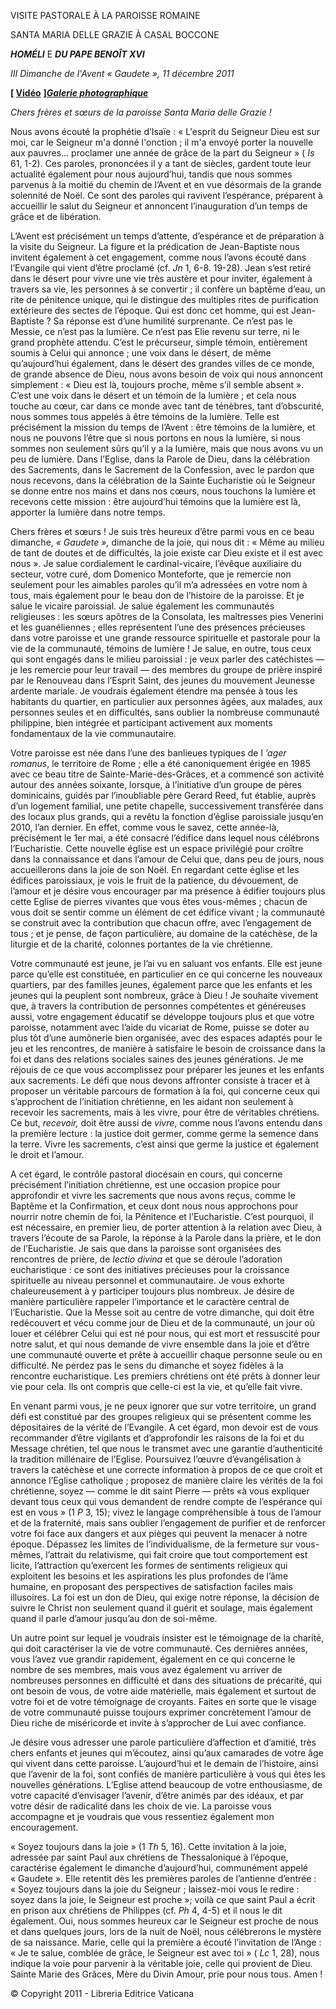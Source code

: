 VISITE PASTORALE À LA PAROISSE ROMAINE

SANTA MARIA DELLE GRAZIE À CASAL BOCCONE

***HOMÉLI*** E ***DU PAPE BENOÎT XVI***

*III Dimanche de l'Avent « Gaudete », 11 décembre 2011*

**[ [Vidéo](http://player.rv.va/vaticanplayer.asp?language=it&tic=VA_GMDGEAUY)** **]*****[Galerie photographique](http://www.vatican.va/news_services/liturgy/photogallery/2011/20111211/index.html)***

*Chers frères et sœurs de la paroisse Santa Maria delle Grazie !*

Nous avons écouté la prophétie d’Isaïe : « L'esprit du Seigneur Dieu est sur moi, car le Seigneur m'a donné l'onction ; il m'a envoyé porter la nouvelle aux pauvres... proclamer une année de grâce de la part du Seigneur » ( *Is* 61, 1-2). Ces paroles, prononcées il y a tant de siècles, gardent toute leur actualité également pour nous aujourd’hui, tandis que nous sommes parvenus à la moitié du chemin de l’Avent et en vue désormais de la grande solennité de Noël. Ce sont des paroles qui ravivent l’espérance, préparent à accueillir le salut du Seigneur et annoncent l’inauguration d’un temps de grâce et de libération.

L’Avent est précisément un temps d’attente, d’espérance et de préparation à la visite du Seigneur. La figure et la prédication de Jean-Baptiste nous invitent également à cet engagement, comme nous l’avons écouté dans l’Evangile qui vient d’être proclamé (cf. *Jn* 1, 6-8. 19-28). Jean s’est retiré dans le désert pour vivre une vie très austère et pour inviter, également à travers sa vie, les personnes à se convertir ; il confère un baptême d’eau, un rite de pénitence unique, qui le distingue des multiples rites de purification extérieure des sectes de l’époque. Qui est donc cet homme, qui est Jean-Baptiste ? Sa réponse est d’une humilité surprenante. Ce n’est pas le Messie, ce n’est pas la lumière. Ce n’est pas Elie revenu sur terre, ni le grand prophète attendu. C’est le précurseur, simple témoin, entièrement soumis à Celui qui annonce ; une voix dans le désert, de même qu’aujourd’hui également, dans le désert des grandes villes de ce monde, de grande absence de Dieu, nous avons besoin de voix qui nous annoncent simplement : « Dieu est là, toujours proche, même s’il semble absent ». C’est une voix dans le désert et un témoin de la lumière ; et cela nous touche au cœur, car dans ce monde avec tant de ténèbres, tant d’obscurité, nous sommes tous appelés à être témoins de la lumière. Telle est précisément la mission du temps de l’Avent : être témoins de la lumière, et nous ne pouvons l’être que si nous portons en nous la lumière, si nous sommes non seulement sûrs qu’il y a la lumière, mais que nous avons vu un peu de lumière. Dans l’Eglise, dans la Parole de Dieu, dans la célébration des Sacrements, dans le Sacrement de la Confession, avec le pardon que nous recevons, dans la célébration de la Sainte Eucharistie où le Seigneur se donne entre nos mains et dans nos cœurs, nous touchons la lumière et recevons cette mission : être aujourd’hui témoins que la lumière est là, apporter la lumière dans notre temps.

Chers frères et sœurs ! Je suis très heureux d’être parmi vous en ce beau dimanche, *« Gaudete »,* dimanche de la joie, qui nous dit : « Même au milieu de tant de doutes et de difficultés, la joie existe car Dieu existe et il est avec nous ». Je salue cordialement le cardinal-vicaire, l’évêque auxiliaire du secteur, votre curé, dom Domenico Monteforte, que je remercie non seulement pour les aimables paroles qu’il m’a adressées en votre nom à tous, mais également pour le beau don de l’histoire de la paroisse. Et je salue le vicaire paroissial. Je salue également les communautés religieuses : les sœurs apôtres de la Consolata, les maîtresses pies Venerini et les guanéliennes ; elles représentent l’une des présences précieuses dans votre paroisse et une grande ressource spirituelle et pastorale pour la vie de la communauté, témoins de lumière ! Je salue, en outre, tous ceux qui sont engagés dans le milieu paroissial : je veux parler des catéchistes — je les remercie pour leur travail — des membres du groupe de prière inspiré par le Renouveau dans l’Esprit Saint, des jeunes du mouvement Jeunesse ardente mariale. Je voudrais également étendre ma pensée à tous les habitants du quartier, en particulier aux personnes âgées, aux malades, aux personnes seules et en difficultés, sans oublier la nombreuse communauté philippine, bien intégrée et participant activement aux moments fondamentaux de la vie communautaire.

Votre paroisse est née dans l’une des banlieues typiques de l *’ager romanus*, le territoire de Rome ; elle a été canoniquement érigée en 1985 avec ce beau titre de Sainte-Marie-des-Grâces, et a commencé son activité autour des années soixante, lorsque, à l’initiative d’un groupe de pères dominicains, guidés par l’inoubliable père Gerard Reed, fut établie, auprès d’un logement familial, une petite chapelle, successivement transférée dans des locaux plus grands, qui a revêtu la fonction d’église paroissiale jusqu’en 2010, l’an dernier. En effet, comme vous le savez, cette année-là, précisément le 1er mai, a été consacré l’édifice dans lequel nous célébrons l’Eucharistie. Cette nouvelle église est un espace privilégié pour croître dans la connaissance et dans l’amour de Celui que, dans peu de jours, nous accueillerons dans la joie de son Noël. En regardant cette église et les édifices paroissiaux, je vois le fruit de la patience, du dévouement, de l’amour et je désire vous encourager par ma présence à édifier toujours plus cette Eglise de pierres vivantes que vous êtes vous-mêmes ; chacun de vous doit se sentir comme un élément de cet édifice vivant ; la communauté se construit avec la contribution que chacun offre, avec l’engagement de tous ; et je pense, de façon particulière, au domaine de la catéchèse, de la liturgie et de la charité, colonnes portantes de la vie chrétienne.

Votre communauté est jeune, je l’ai vu en saluant vos enfants. Elle est jeune parce qu’elle est constituée, en particulier en ce qui concerne les nouveaux quartiers, par des familles jeunes, également parce que les enfants et les jeunes qui la peuplent sont nombreux, grâce à Dieu ! Je souhaite vivement que, à travers la contribution de personnes compétentes et généreuses aussi, votre engagement éducatif se développe toujours plus et que votre paroisse, notamment avec l’aide du vicariat de Rome, puisse se doter au plus tôt d’une aumônerie bien organisée, avec des espaces adaptés pour le jeu et les rencontres, de manière à satisfaire le besoin de croissance dans la foi et dans des relations sociales saines des jeunes générations. Je me réjouis de ce que vous accomplissez pour préparer les jeunes et les enfants aux sacrements. Le défi que nous devons affronter consiste à tracer et à proposer un véritable parcours de formation à la foi, qui concerne ceux qui s’approchent de l’initiation chrétienne, en les aidant non seulement à recevoir les sacrements, mais à les vivre, pour être de véritables chrétiens. Ce but, *recevoir,* doit être aussi de *vivre*, comme nous l’avons entendu dans la première lecture : la justice doit germer, comme germe la semence dans la terre. Vivre les sacrements, c’est ainsi que germe la justice et également le droit et l’amour.

A cet égard, le contrôle pastoral diocésain en cours, qui concerne précisément l’initiation chrétienne, est une occasion propice pour approfondir et vivre les sacrements que nous avons reçus, comme le Baptême et la Confirmation, et ceux dont nous nous approchons pour nourrir notre chemin de foi, la Pénitence et l’Eucharistie. C’est pourquoi, il est nécessaire, en premier lieu, de porter attention à la relation avec Dieu, à travers l’écoute de sa Parole, la réponse à la Parole dans la prière, et le don de l’Eucharistie. Je sais que dans la paroisse sont organisées des rencontres de prière, de *lectio divina* et que se déroule l’adoration eucharistique : ce sont des initiatives précieuses pour la croissance spirituelle au niveau personnel et communautaire. Je vous exhorte chaleureusement à y participer toujours plus nombreux. Je désire de manière particulière rappeler l’importance et le caractère central de l’Eucharistie. Que la Messe soit au centre de votre dimanche, qui doit être redécouvert et vécu comme jour de Dieu et de la communauté, un jour où louer et célébrer Celui qui est né pour nous, qui est mort et ressuscité pour notre salut, et qui nous demande de vivre ensemble dans la joie et d’être une communauté ouverte et prête à accueillir chaque personne seule ou en difficulté. Ne perdez pas le sens du dimanche et soyez fidèles à la rencontre eucharistique. Les premiers chrétiens ont été prêts à donner leur vie pour cela. Ils ont compris que celle-ci est la vie, et qu’elle fait vivre.

En venant parmi vous, je ne peux ignorer que sur votre territoire, un grand défi est constitué par des groupes religieux qui se présentent comme les dépositaires de la vérité de l’Evangile. A cet égard, mon devoir est de vous recommander d’être vigilants et d’approfondir les raisons de la foi et du Message chrétien, tel que nous le transmet avec une garantie d’authenticité la tradition millénaire de l’Eglise. Poursuivez l’œuvre d’évangélisation à travers la catéchèse et une correcte information à propos de ce que croit et annonce l’Eglise catholique ; proposez de manière claire les vérités de la foi chrétienne, soyez — comme le dit saint Pierre — prêts «à vous expliquer devant tous ceux qui vous demandent de rendre compte de l’espérance qui est en vous » (1 *P* 3, 15); vivez le langage compréhensible à tous de l’amour et de la fraternité, mais sans oublier l’engagement de purifier et de renforcer votre foi face aux dangers et aux pièges qui peuvent la menacer à notre époque. Dépassez les limites de l’individualisme, de la fermeture sur vous- mêmes, l’attrait du relativisme, qui fait croire que tout comportement est licite, l’attraction qu’exercent les formes de sentiments religieux qui exploitent les besoins et les aspirations les plus profondes de l’âme humaine, en proposant des perspectives de satisfaction faciles mais illusoires. La foi est un don de Dieu, qui exige notre réponse, la décision de suivre le Christ non seulement quand il guérit et soulage, mais également quand il parle d’amour jusqu’au don de soi-même.

Un autre point sur lequel je voudrais insister est le témoignage de la charité, qui doit caractériser la vie de votre communauté. Ces dernières années, vous l’avez vue grandir rapidement, également en ce qui concerne le nombre de ses membres, mais vous avez également vu arriver de nombreuses personnes en difficulté et dans des situations de précarité, qui ont besoin de vous, de votre aide matérielle, mais également et surtout de votre foi et de votre témoignage de croyants. Faites en sorte que le visage de votre communauté puisse toujours exprimer concrètement l’amour de Dieu riche de miséricorde et invite à s’approcher de Lui avec confiance.

Je désire vous adresser une parole particulière d’affection et d’amitié, très chers enfants et jeunes qui m’écoutez, ainsi qu’aux camarades de votre âge qui vivent dans cette paroisse. L’aujourd’hui et le demain de l’histoire, ainsi que l’avenir de la foi, sont confiés de manière particulière à vous qui êtes les nouvelles générations. L’Eglise attend beaucoup de votre enthousiasme, de votre capacité d’envisager l’avenir, d’être animés par des idéaux, et par votre désir de radicalité dans les choix de vie. La paroisse vous accompagne et je voudrais que vous ressentiez également mon encouragement.

« Soyez toujours dans la joie » (1 *Th* 5, 16). Cette invitation à la joie, adressée par saint Paul aux chrétiens de Thessalonique à l’époque, caractérise également le dimanche d’aujourd’hui, communément appelé « Gaudete ». Elle retentit dès les premières paroles de l’antienne d’entrée : « Soyez toujours dans la joie du Seigneur ; laissez-moi vous le redire : soyez dans la joie, le Seigneur est proche »; voilà ce que saint Paul a écrit en prison aux chrétiens de Philippes (cf. *Ph* 4, 4-5) et il nous le dit également. Oui, nous sommes heureux car le Seigneur est proche de nous et dans quelques jours, lors de la nuit de Noël, nous célébrerons le mystère de sa naissance. Marie, celle qui la première a écouté l’invitation de l’Ange : « Je te salue, comblée de grâce, le Seigneur est avec toi » ( *Lc* 1, 28), nous indique la voie pour parvenir à la véritable joie, celle qui provient de Dieu. Sainte Marie des Grâces, Mère du Divin Amour, prie pour nous tous. Amen !

© Copyright 2011 - Libreria Editrice Vaticana